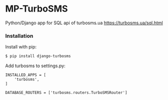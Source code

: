 # MP-TurboSMS

Python/Django app for SQL api of turbosms.ua https://turbosms.ua/sql.html

### Installation

Install with pip:

```sh
$ pip install django-turbosms
```

Add turbosms to settings.py:
```
INSTALLED_APPS = [
    'turbosms',
]

DATABASE_ROUTERS = ['turbosms.routers.TurboSMSRouter']
```
